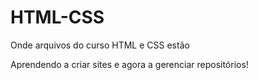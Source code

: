 # HTML-CSS
 Onde arquivos do curso HTML e CSS estão

 Aprendendo a criar sites e agora a gerenciar repositórios!